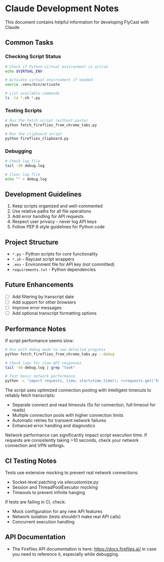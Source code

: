 # Claude Development Notes

This document contains helpful information for developing FlyCast with Claude.

## Common Tasks

### Checking Script Status

```bash
# Check if Python virtual environment is active
echo $VIRTUAL_ENV

# Activate virtual environment if needed
source .venv/bin/activate

# List available commands
ls -la *.sh *.py
```

### Testing Scripts

```bash
# Run the fetch script (without paste)
python fetch_fireflies_from_chrome_tabs.py

# Run the clipboard script
python fireflies_clipboard.py
```

### Debugging

```bash
# Check log file
tail -50 debug.log

# Clear log file
echo "" > debug.log
```

## Development Guidelines

1. Keep scripts organized and well-commented
2. Use relative paths for all file operations
3. Add error handling for API requests
4. Respect user privacy - never log API keys
5. Follow PEP 8 style guidelines for Python code

## Project Structure

- `*.py` - Python scripts for core functionality
- `*.sh` - Raycast script wrappers
- `.env` - Environment file for API key (not committed)
- `requirements.txt` - Python dependencies

## Future Enhancements

- [ ] Add filtering by transcript date
- [ ] Add support for other browsers
- [ ] Improve error messages
- [ ] Add optional transcript formatting options

## Performance Notes

If script performance seems slow:

```bash
# Run with debug mode to see detailed progress
python fetch_fireflies_from_chrome_tabs.py --debug

# Check logs for slow API responses
tail -50 debug.log | grep "took"

# Test basic network performance
python -c "import requests, time; start=time.time(); r=requests.get('https://google.com'); print(f'Network latency: {time.time()-start:.2f}s')"
```

The script uses optimized connection pooling with intelligent timeouts to reliably fetch transcripts:

- Separate connect and read timeouts (5s for connection, full timeout for reads)
- Multiple connection pools with higher connection limits
- Automatic retries for transient network failures
- Enhanced error handling and diagnostics

Network performance can significantly impact script execution time. If requests are consistently taking >10 seconds, check your network connection and VPN settings.

## CI Testing Notes

Tests use extensive mocking to prevent real network connections:

- Socket-level patching via sitecustomize.py
- Session and ThreadPoolExecutor mocking
- Timeouts to prevent infinite hanging

If tests are failing in CI, check:
- Mock configuration for any new API features
- Network isolation (tests shouldn't make real API calls)
- Concurrent execution handling

## API Documentation

- The Fireflies API documentation is here: https://docs.fireflies.ai/ in case you need to reference it, especially while debugging.
